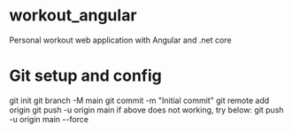 # workout_angular
Personal workout web application with Angular and .net core


# Git setup and config
git init
git branch -M main
git commit -m "Initial commit"
git remote add origin <git repository url>
git push -u origin main
if above does not working, try below:
git push -u origin main --force


